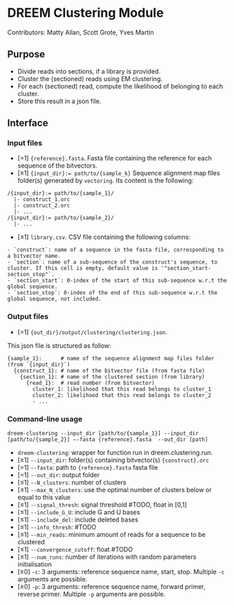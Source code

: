 
# DREEM Clustering Module
Contributors: Matty Allan, Scott Grote, Yves Martin

## Purpose
- Divide reads into sections, if a library is provided.
- Cluster the (sectioned) reads using EM clustering.
- For each (sectioned) read, compute the likelihood of belonging to each cluster. 
- Store this result in a json file.

## Interface

### Input files
- [=1] `{reference}.fasta`. Fasta file containing the reference for each sequence of the bitvectors. 
- [≥1] ```{input_dir}:= path/to/{sample_k}``` Sequence alignment map files folder(s) generated by ```vectoring```. Its content is the following:
```
/{input_dir}:= path/to/{sample_1}/
  |- construct_1.orc
  |- construct_2.orc
  |- ...
/{input_dir}:= path/to/{sample_2}/
  |- ...
```
- [≤1] `library.csv`. CSV file containing the following columns:
```
- `construct`: name of a sequence in the fasta file, corresponding to a bitvector name.
- `section`: name of a sub-sequence of the construct's sequence, to cluster. If this cell is empty, default value is '"section_start-section_stop"`.
- `section_start`: 0-index of the start of this sub-sequence w.r.t the global sequence.
- `section_stop`: 0-index of the end of this sub-sequence w.r.t the global sequence, not included.
```

### Output files
- [=1] `{out_dir}/output/clustering/clustering.json`. 

This json file is structured as follow:

```
{sample_1}:      # name of the sequence alignment map files folder (from `{input_dir}`)
  {construct_1}: # name of the bitvector file (from fasta file)
    {section_1}: # name of the clustered section (from library)
      {read_1}:  # read number (from bitvector)
        cluster_1: likelihood that this read belongs to cluster_1
        cluster_2: likelihood that this read belongs to cluster_2
        - ...
```
        
### Command-line usage

```
dreem-clustering --input_dir [path/to/{sample_1}] --input_dir [path/to/{sample_2}] —-fasta {reference}.fasta  --out_dir [path]
```

- `dreem-clustering`: wrapper for function run in dreem.clustering.run.
- [≥1] `--input_dir`: folder(s) containing bitvector(s) `{construct}.orc`
- [=1] `--fasta`: path to `{reference}.fasta` fasta file
- [=1] `--out_dir`: output folder
- [≤1] `--N_clusters`: number of clusters
- [≤1] `--max_N_clusters`: use the optimal number of clusters below or equal to this value
- [≤1] `--signal_thresh`: signal threshold #TODO, float in [0,1]
- [≤1] `--include_G_U`: include G and U bases 
- [≤1] `--include_del`: include deleted bases
- [≤1] `--info_thresh`: #TODO
- [≤1] `--min_reads`: minimum amount of reads for a sequence to be clustered
- [≤1] `--convergence_cutoff`: float #TODO
- [≤1] `--num_runs`: number of iterations with random parameters initialisation
- [≥0] `-c`: 3 arguments: reference sequence name, start, stop. Multiple `-c` arguments are possible.
- [≥0] `-p`: 3 arguments: reference sequence name, forward primer, reverse primer. Multiple `-p` arguments are possible.
